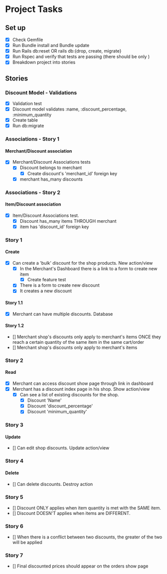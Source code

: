 # Project Tasks

## Set up

- [x] Check Gemfile
- [x] Run Bundle install and Bundle update
- [x] Run Rails db:reset OR rails db:{drop, create, migrate}
- [x] Run Rspec and verify that tests are passing (there should be only )
- [x] Breakdown project into stories

## Stories

### Discount Model - Validations

- [x] Validation test
- [x] Discount model validates :name, :discount_percentage, :minimum_quantity
- [x] Create table
- [x] Run db:migrate

### Associations - Story 1

#### Merchant/Discount association

- [x] Merchant/Discount Associations tests
  - [x] Discount belongs to merchant
    - [x] Create discount's 'merchant_id' foreign key
  - [x] merchant has_many discounts

### Associations - Story 2

#### Item/Discount association

- [x] Item/Discount Associations test.
  - [x] Discount has_many items THROUGH merchant
  - [x] item has 'discount_id' foreign key

### Story 1

#### Create

- [x] Can create a 'bulk' discount for the shop products. New action/view
  - [x] In the Merchant's Dashboard there is a link to a form to create new item
    - [x] Create feature test
  - [x] There is a form to create new discount
  - [x] It creates a new discount

#### Story 1.1

- [x] Merchant can have multiple discounts. Database

#### Story 1.2

- [] Merchant shop's discounts only apply to merchant's items ONCE they reach a certain quantity of the same item in the same cart/order
- [] Merchant shop's discounts only apply to merchant's items

### Story 2

#### Read

- [x] Merchant can access discount show page through link in dashboard
- [x] Merchant has a discount index page in his shop. Show action/view
  - [x] Can see a list of existing discounts for the shop.
    - [x] Discount 'Name'
    - [x] Discount 'discount_percentage'
    - [x] Discount 'minimum_quantity'

### Story 3

#### Update

- [] Can edit shop discounts. Update action/view

### Story 4

#### Delete

- [] Can delete discounts. Destroy action

### Story 5

- [] Discount ONLY applies when item quantity is met with the SAME item.
- [] Discount DOESN'T applies when items are DIFFERENT.

### Story 6

- [] When there is a conflict between two discounts, the greater of the two will be applied

### Story 7

- [] Final discounted prices should appear on the orders show page
